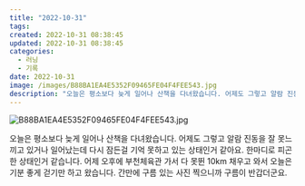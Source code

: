 ```yaml
---
title: "2022-10-31"
tags:
created: 2022-10-31 08:38:45
updated: 2022-10-31 08:38:45
categories:
  - 러닝
  - 기록
date: 2022-10-31
image: /images/B88BA1EA4E5352F09465FE04F4FEE543.jpg
description: "오늘은 평소보다 늦게 일어나 산책을 다녀왔습니다. 어제도 그렇고 알람 진동을 잘 못느끼고 있거나 일어났는데 다시 잠든걸 기억 못하고 있는 상태인거 같아요. 한마디로 피곤한 상태인거 같습니다. 어제 오후에 부천체육관 가서 다 못뛴 10km 채우고 와서 오늘은 기분 좋게 걷기만 하고 왔습니"
---
```


![B88BA1EA4E5352F09465FE04F4FEE543.jpg](/images/B88BA1EA4E5352F09465FE04F4FEE543.jpg)
 
 

오늘은 평소보다 늦게 일어나 산책을 다녀왔습니다. 어제도 그렇고 알람 진동을 잘 못느끼고 있거나 일어났는데 다시 잠든걸 기억 못하고 있는 상태인거 같아요. 한마디로 피곤한 상태인거 같습니다. 어제 오후에 부천체육관 가서 다 못뛴 10km 채우고 와서 오늘은 기분 좋게 걷기만 하고 왔습니다.
간만에 구름 있는 사진 찍으니까 구름이 반갑더군요.
